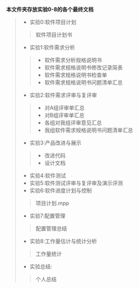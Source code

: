 **本文件夹存放实验0-8的各个最终文档**

>- 实验0:软件项目计划
>>软件项目计划书
>- 实验1:软件需求分析
>> - 软件需求分析规格说明书 
>>- 软件需求规格说明书修改记录简表
>> - 软件需求规格说明书检查单
>> - 软件需求规格说明书问题清单汇总
>- 实验2:软件需求评审与复评审
>> - 对A组评审单汇总
>> - 对B组评审单汇总
>> - 各组对我组评审意见汇总
>> - 我组软件需求规格说明书问题清单汇总
>- 实验3:产品改进与展示
>> - 改进代码
>> - 设计文档
>- 实验4:软件测试
>- 实验5:软件测试评审与复评审及演示评测
>- 实验6:软件进度计划与控制
>> 项目计划.mpp
>- 实验7:配置管理
>>配置管理总结
>- 实验8:工作量估计与统计分析
>>工作量统计
>- 实验总结:
>>个人总结
